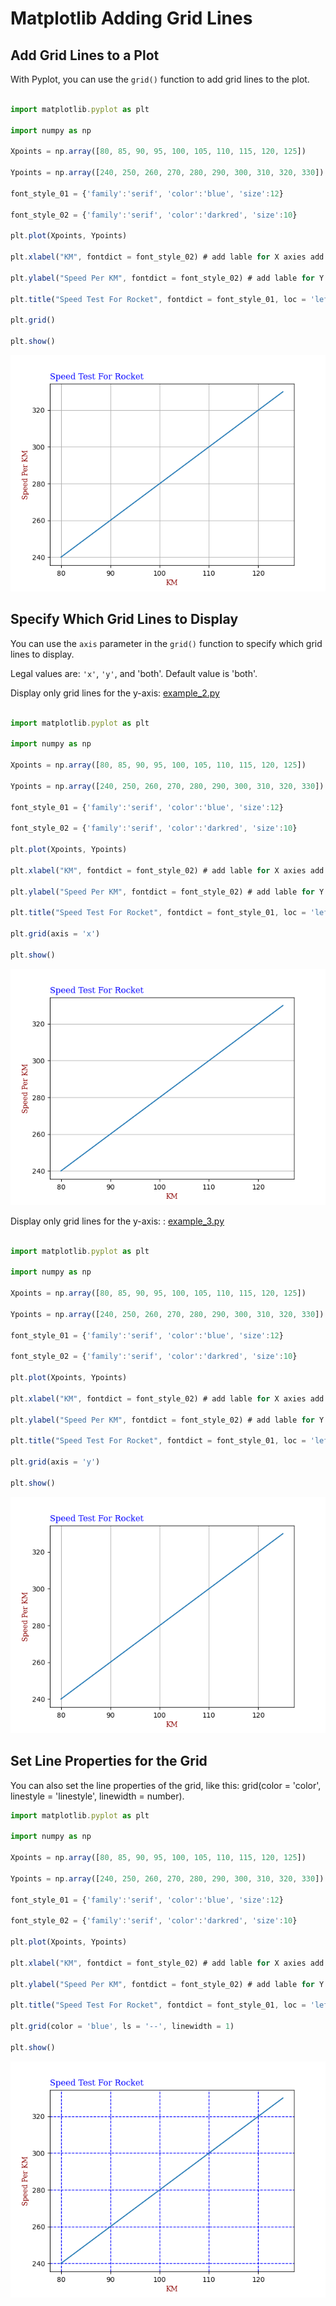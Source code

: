 # Matplotlib Adding Grid Lines

## Add Grid Lines to a Plot

With Pyplot, you can use the `grid()` function to add grid lines to the plot.

```javascript

import matplotlib.pyplot as plt

import numpy as np

Xpoints = np.array([80, 85, 90, 95, 100, 105, 110, 115, 120, 125])

Ypoints = np.array([240, 250, 260, 270, 280, 290, 300, 310, 320, 330])

font_style_01 = {'family':'serif', 'color':'blue', 'size':12}

font_style_02 = {'family':'serif', 'color':'darkred', 'size':10}

plt.plot(Xpoints, Ypoints)

plt.xlabel("KM", fontdict = font_style_02) # add lable for X axies add properties

plt.ylabel("Speed Per KM", fontdict = font_style_02) # add lable for Y axies add properties

plt.title("Speed Test For Rocket", fontdict = font_style_01, loc = 'left') # add title for plot add properties

plt.grid()

plt.show()

```
![output](https://github.com/Deshan555/Python-Matplotlib/blob/main/Screenshots/Chapter_04/Figure_1.png)

## Specify Which Grid Lines to Display

You can use the `axis` parameter in the `grid()` function to specify which grid lines to display.

Legal values are: `'x'`, `'y'`, and 'both'. Default value is 'both'.

Display only grid lines for the y-axis: [example_2.py]()

```javascript

import matplotlib.pyplot as plt

import numpy as np

Xpoints = np.array([80, 85, 90, 95, 100, 105, 110, 115, 120, 125])

Ypoints = np.array([240, 250, 260, 270, 280, 290, 300, 310, 320, 330])

font_style_01 = {'family':'serif', 'color':'blue', 'size':12}

font_style_02 = {'family':'serif', 'color':'darkred', 'size':10}

plt.plot(Xpoints, Ypoints)

plt.xlabel("KM", fontdict = font_style_02) # add lable for X axies add properties

plt.ylabel("Speed Per KM", fontdict = font_style_02) # add lable for Y axies add properties

plt.title("Speed Test For Rocket", fontdict = font_style_01, loc = 'left') # add title for plot add properties

plt.grid(axis = 'x')

plt.show()

```
![output](https://github.com/Deshan555/Python-Matplotlib/blob/main/Screenshots/Chapter_04/Figure_2.png)

Display only grid lines for the y-axis: : [example_3.py]()

```javascript

import matplotlib.pyplot as plt

import numpy as np

Xpoints = np.array([80, 85, 90, 95, 100, 105, 110, 115, 120, 125])

Ypoints = np.array([240, 250, 260, 270, 280, 290, 300, 310, 320, 330])

font_style_01 = {'family':'serif', 'color':'blue', 'size':12}

font_style_02 = {'family':'serif', 'color':'darkred', 'size':10}

plt.plot(Xpoints, Ypoints)

plt.xlabel("KM", fontdict = font_style_02) # add lable for X axies add properties

plt.ylabel("Speed Per KM", fontdict = font_style_02) # add lable for Y axies add properties

plt.title("Speed Test For Rocket", fontdict = font_style_01, loc = 'left') # add title for plot add properties

plt.grid(axis = 'y')

plt.show()

```
![output](https://github.com/Deshan555/Python-Matplotlib/blob/main/Screenshots/Chapter_04/Figure_3.png)

## Set Line Properties for the Grid

You can also set the line properties of the grid, like this: grid(color = 'color', linestyle = 'linestyle', linewidth = number).

```javascript
import matplotlib.pyplot as plt

import numpy as np

Xpoints = np.array([80, 85, 90, 95, 100, 105, 110, 115, 120, 125])

Ypoints = np.array([240, 250, 260, 270, 280, 290, 300, 310, 320, 330])

font_style_01 = {'family':'serif', 'color':'blue', 'size':12}

font_style_02 = {'family':'serif', 'color':'darkred', 'size':10}

plt.plot(Xpoints, Ypoints)

plt.xlabel("KM", fontdict = font_style_02) # add lable for X axies add properties

plt.ylabel("Speed Per KM", fontdict = font_style_02) # add lable for Y axies add properties

plt.title("Speed Test For Rocket", fontdict = font_style_01, loc = 'left') # add title for plot add properties

plt.grid(color = 'blue', ls = '--', linewidth = 1)

plt.show()

```
![output](https://github.com/Deshan555/Python-Matplotlib/blob/main/Screenshots/Chapter_04/Figure_4.png)
